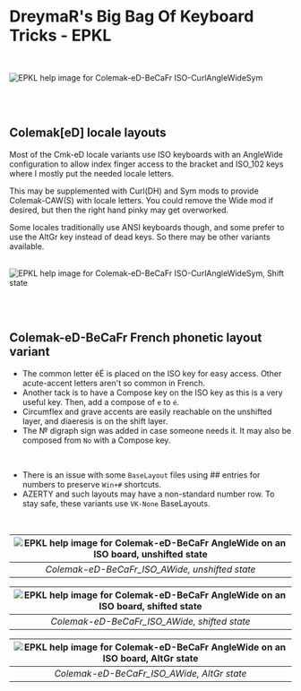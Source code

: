 DreymaR's Big Bag Of Keyboard Tricks - EPKL
===========================================
<br>

![EPKL help image for Colemak-eD-BeCaFr ISO-CurlAngleWideSym](./Cmk-eD-Fr_ISO-CAWS_s0_EPKL.png)

<br><br>

Colemak[eD] locale layouts
--------------------------
Most of the Cmk-eD locale variants use ISO keyboards with an AngleWide configuration to allow index finger access to the bracket and ISO_102 keys where I mostly put the needed locale letters.

This may be supplemented with Curl(DH) and Sym mods to provide Colemak-CAW(S) with locale letters. You could remove the Wide mod if desired, but then the right hand pinky may get overworked.

Some locales traditionally use ANSI keyboards though, and some prefer to use the AltGr key instead of dead keys. So there may be other variants available.
<br><br>

![EPKL help image for Colemak-eD-BeCaFr ISO-CurlAngleWideSym, Shift state](./Cmk-eD-Fr_ISO-CAWS_s1_EPKL.png)

<br><br>

Colemak-eD-BeCaFr French phonetic layout variant
------------------------------------------------
- The common letter éÉ is placed on the ISO key for easy access. Other acute-accent letters aren't so common in French.
- Another tack is to have a Compose key on the ISO key as this is a very useful key. Then, add a compose of `e` to `é`.
- Circumflex and grave accents are easily reachable on the unshifted layer, and diaeresis is on the shift layer.
- The № digraph sign was added in case someone needs it. It may also be composed from `No` with a Compose key.
<br>

- There is an issue with some `BaseLayout` files using ## entries for numbers to preserve `Win+#` shortcuts.
- AZERTY and such layouts may have a non-standard number row. To stay safe, these variants use `VK-None` BaseLayouts.
<br>

|![EPKL help image for Colemak-eD-BeCaFr AngleWide on an ISO board, unshifted state](./Cmk-eD-BeCaFr_ISO_AWide/state0.png)|
|   :---:   |
|_Colemak-eD-BeCaFr_ISO_AWide, unshifted state_|

|![EPKL help image for Colemak-eD-BeCaFr AngleWide on an ISO board, shifted state](./Cmk-eD-BeCaFr_ISO_AWide/state1.png)|
|   :---:   |
|_Colemak-eD-BeCaFr_ISO_AWide, shifted state_|

|![EPKL help image for Colemak-eD-BeCaFr AngleWide on an ISO board, AltGr state](./Cmk-eD-BeCaFr_ISO_AWide/state6.png)|
|   :---:   |
|_Colemak-eD-BeCaFr_ISO_AWide, AltGr state_|
